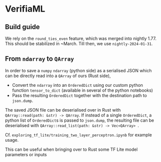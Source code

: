 # VerifiaML

## Build guide

We rely on the `round_ties_even` feature, which was merged into nightly 1.77. This should be stabilized in ~March. Till then, we use `nightly-2024-01-31`.

## From `ndarray` to `QArray`

In order to save a `numpy` `ndarray` (python side) as a serialised JSON which can be directly read into a `QArray` of ours (Rust side),
- Convert the `ndarray` into an `OrderedDict` using our custom python function `tensor_to_dict` (available in several of the python notebooks)
- Pass the resulting `OrderedDict` together with the destination path to `json.dump`.

The saved JSON file can be deserialised over in Rust with `QArray::read(path: &str) -> QArray`. If instead of a single `OrderedDict`, a python list of `OrderedDict`s is passed to `json.dump`, the resulting file can be deserialised with `QArray::read_list(path: &str) -> Vec<QArray> `.

Cf. `exploring_tf_lite/training_two_layer_perceptron.ipynb` for example usage.

This can be useful when bringing over to Rust some TF Lite model parameters or inputs
